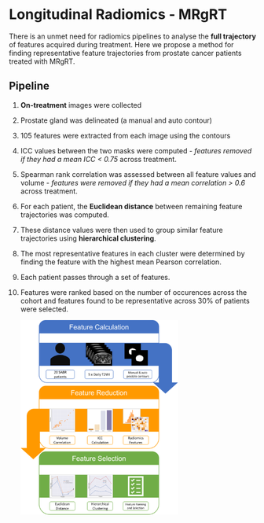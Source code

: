 # Longitudinal Radiomics - MRgRT

There is an unmet need for radiomics pipelines to analyse the __full trajectory__ of features acquired during treatment. Here we propose a method for finding representative feature trajectories from prostate cancer patients treated with MRgRT. 

Pipeline
--------
1. __On-treatment__ images were collected
2. Prostate gland was delineated (a manual and auto contour)
3. 105 features were extracted from each image using the contours
4. ICC values between the two masks were computed - _features removed if they had a mean ICC < 0.75_ across treatment.
5. Spearman rank correlation was assessed between all feature values and volume - _features were removed if they had a mean correlation > 0.6_ across treatment.
6. For each patient, the __Euclidean distance__ between remaining feature trajectories was computed.
7. These distance values were then used to group similar feature trajectories using __hierarchical clustering__.
8. The most representative features in each cluster were determined by finding the feature with the highest mean Pearson correlation.
9. Each patient passes through a set of features.
10. Features were ranked based on the number of occurences across the cohort and features found to be representative across 30% of patients were selected.

    ![alt text](https://github.com/aaron-rankin/LongitudinalRadiomics-MRgRT/blob/main/PaperMaterial/Pipeline3%20(Small)%20(Phone).png)
